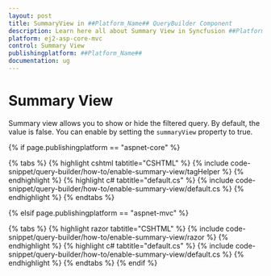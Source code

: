 ```yaml
---
layout: post
title: SummaryView in ##Platform_Name## QueryBuilder Component
description: Learn here all about Summary View in Syncfusion ##Platform_Name## QueryBuilder component of Syncfusion Essential JS 2 and more.
platform: ej2-asp-core-mvc
control: Summary View
publishingplatform: ##Platform_Name##
documentation: ug
---
```


# Summary View

Summary view allows you to show or hide the filtered query. By default, the value is false. You can enable by setting the `summaryView` property to true.

{% if page.publishingplatform == "aspnet-core" %}

{% tabs %}
{% highlight cshtml tabtitle="CSHTML" %}
{% include code-snippet/query-builder/how-to/enable-summary-view/tagHelper %}
{% endhighlight %}
{% highlight c# tabtitle="default.cs" %}
{% include code-snippet/query-builder/how-to/enable-summary-view/default.cs %}
{% endhighlight %}
{% endtabs %}

{% elsif page.publishingplatform == "aspnet-mvc" %}

{% tabs %}
{% highlight razor tabtitle="CSHTML" %}
{% include code-snippet/query-builder/how-to/enable-summary-view/razor %}
{% endhighlight %}
{% highlight c# tabtitle="default.cs" %}
{% include code-snippet/query-builder/how-to/enable-summary-view/default.cs %}
{% endhighlight %}
{% endtabs %}
{% endif %}
